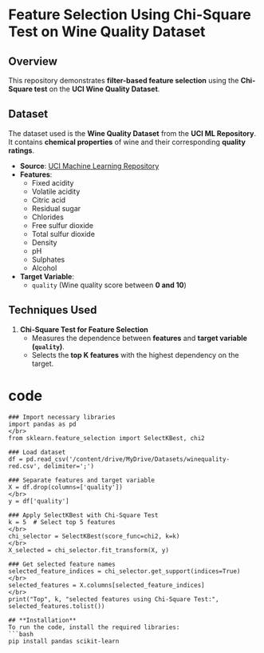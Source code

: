 # Feature Selection Using Chi-Square Test on Wine Quality Dataset

## **Overview**
This repository demonstrates **filter-based feature selection** using the **Chi-Square test** on the **UCI Wine Quality Dataset**.

## **Dataset**
The dataset used is the **Wine Quality Dataset** from the **UCI ML Repository**.
It contains **chemical properties** of wine and their corresponding **quality ratings**.

- **Source**: [UCI Machine Learning Repository](https://archive.ics.uci.edu/ml/datasets/Wine+Quality)
- **Features**:
  - Fixed acidity
  - Volatile acidity
  - Citric acid
  - Residual sugar
  - Chlorides
  - Free sulfur dioxide
  - Total sulfur dioxide
  - Density
  - pH
  - Sulphates
  - Alcohol
- **Target Variable**:  
  - `quality` (Wine quality score between **0 and 10**)

## **Techniques Used**
1. **Chi-Square Test for Feature Selection**  
   - Measures the dependence between **features** and **target variable (`quality`)**.  
   - Selects the **top K features** with the highest dependency on the target.

# code
```
### Import necessary libraries
import pandas as pd
</br>
from sklearn.feature_selection import SelectKBest, chi2

### Load dataset
df = pd.read_csv('/content/drive/MyDrive/Datasets/winequality-red.csv', delimiter=';')

### Separate features and target variable
X = df.drop(columns=['quality'])
</br>
y = df['quality']

### Apply SelectKBest with Chi-Square Test
k = 5  # Select top 5 features
</br>
chi_selector = SelectKBest(score_func=chi2, k=k)
</br>
X_selected = chi_selector.fit_transform(X, y)

### Get selected feature names
selected_feature_indices = chi_selector.get_support(indices=True)
</br>
selected_features = X.columns[selected_feature_indices]
</br>
print("Top", k, "selected features using Chi-Square Test:", selected_features.tolist())

## **Installation**
To run the code, install the required libraries:
```bash
pip install pandas scikit-learn
